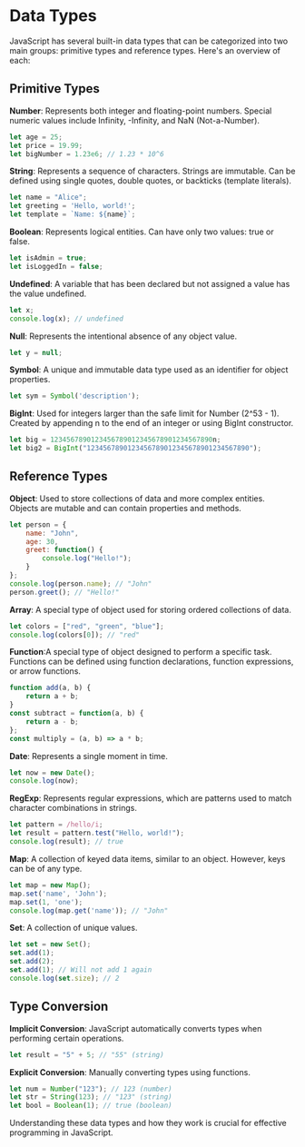 # Data Types
JavaScript has several built-in data types that can be categorized into two main groups: primitive types and reference types. Here's an overview of each:

## Primitive Types
**Number**: Represents both integer and floating-point numbers. Special numeric values include Infinity, -Infinity, and NaN (Not-a-Number).
```js
let age = 25;
let price = 19.99;
let bigNumber = 1.23e6; // 1.23 * 10^6
```
**String**: Represents a sequence of characters. Strings are immutable. Can be defined using single quotes, double quotes, or backticks (template literals).
```js
let name = "Alice";
let greeting = 'Hello, world!';
let template = `Name: ${name}`;
```
**Boolean**: Represents logical entities. Can have only two values: true or false.
```js
let isAdmin = true;
let isLoggedIn = false;
```
**Undefined**: A variable that has been declared but not assigned a value has the value undefined.
```js
let x;
console.log(x); // undefined
```

**Null**: Represents the intentional absence of any object value.
```js
let y = null;
```
**Symbol**: A unique and immutable data type used as an identifier for object properties.
```js
let sym = Symbol('description');
```
**BigInt**:  Used for integers larger than the safe limit for Number (2^53 - 1). Created by appending n to the end of an integer or using BigInt constructor.
```js
let big = 1234567890123456789012345678901234567890n;
let big2 = BigInt("1234567890123456789012345678901234567890");
```
## Reference Types
**Object**: Used to store collections of data and more complex entities. Objects are mutable and can contain properties and methods.
```js
let person = {
    name: "John",
    age: 30,
    greet: function() {
        console.log("Hello!");
    }
};
console.log(person.name); // "John"
person.greet(); // "Hello!"
```
**Array**: A special type of object used for storing ordered collections of data.
```js
let colors = ["red", "green", "blue"];
console.log(colors[0]); // "red"
```

**Function**:A special type of object designed to perform a specific task. Functions can be defined using function declarations, function expressions, or arrow functions.
```js
function add(a, b) {
    return a + b;
}
const subtract = function(a, b) {
    return a - b;
};
const multiply = (a, b) => a * b;
```
**Date**: Represents a single moment in time.
```js
let now = new Date();
console.log(now);
```
**RegExp**: Represents regular expressions, which are patterns used to match character combinations in strings.
```js
let pattern = /hello/i;
let result = pattern.test("Hello, world!");
console.log(result); // true
```
**Map**: A collection of keyed data items, similar to an object. However, keys can be of any type.
```js
let map = new Map();
map.set('name', 'John');
map.set(1, 'one');
console.log(map.get('name')); // "John"
```
**Set**: A collection of unique values.
```js
let set = new Set();
set.add(1);
set.add(2);
set.add(1); // Will not add 1 again
console.log(set.size); // 2

```
## Type Conversion
**Implicit Conversion**: JavaScript automatically converts types when performing certain operations.
```js
let result = "5" + 5; // "55" (string)
```
**Explicit Conversion**: Manually converting types using functions.

```js
let num = Number("123"); // 123 (number)
let str = String(123); // "123" (string)
let bool = Boolean(1); // true (boolean)
```
Understanding these data types and how they work is crucial for effective programming in JavaScript.
